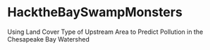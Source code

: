 # HacktheBaySwampMonsters
Using Land Cover Type of Upstream Area to Predict Pollution in the Chesapeake Bay Watershed
